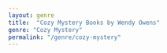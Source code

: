 ```yaml
---
layout: genre
title:  "Cozy Mystery Books by Wendy Owens"
genre: "Cozy Mystery"
permalink: "/genre/cozy-mystery"
---
```

